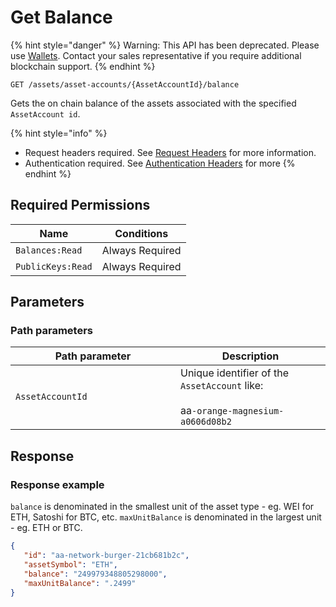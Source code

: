 # Get Balance

{% hint style="danger" %}
Warning: This API has been deprecated.  Please use [Wallets](../../wallets/).  Contact your sales representative if you require additional blockchain support. &#x20;
{% endhint %}



`GET /assets/asset-accounts/{AssetAccountId}/balance`

Gets the on chain balance of the assets associated with the specified `AssetAccount id`.

{% hint style="info" %}
* Request headers required. See [Request Headers](../../../getting-started/request-headers.md) for more information.
* Authentication required. See [Authentication Headers](../../../getting-started/request-headers.md#authentication-headers) for more
{% endhint %}

## Required Permissions

| Name              | Conditions      |
| ----------------- | --------------- |
| `Balances:Read`   | Always Required |
| `PublicKeys:Read` | Always Required |

## Parameters <a href="#parameters.1" id="parameters.1"></a>

### Path parameters <a href="#path-parameters" id="path-parameters"></a>

<table><thead><tr><th width="248">Path parameter</th><th>Description</th></tr></thead><tbody><tr><td><code>AssetAccountId</code></td><td>Unique identifier of the <code>AssetAccount</code> like:<br><br>aa<code>-orange-magnesium-a0606d08b2</code></td></tr></tbody></table>

## Response <a href="#response" id="response"></a>

### Response example <a href="#response-example" id="response-example"></a>

`balance` is denominated in the smallest unit of the asset type - eg. WEI for ETH, Satoshi for BTC, etc. `maxUnitBalance` is denominated in the largest unit - eg. ETH or BTC.

```json
{
   "id": "aa-network-burger-21cb681b2c",
   "assetSymbol": "ETH",
   "balance": "249979348805298000", 
   "maxUnitBalance": ".2499"
}
```
